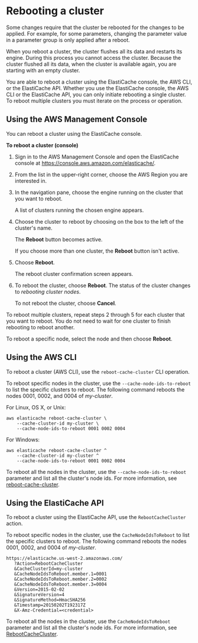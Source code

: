 # Rebooting a cluster<a name="Clusters.Rebooting"></a>

Some changes require that the cluster be rebooted for the changes to be applied\. For example, for some parameters, changing the parameter value in a parameter group is only applied after a reboot\.

When you reboot a cluster, the cluster flushes all its data and restarts its engine\. During this process you cannot access the cluster\. Because the cluster flushed all its data, when the cluster is available again, you are starting with an empty cluster\.

You are able to reboot a cluster using the ElastiCache console, the AWS CLI, or the ElastiCache API\. Whether you use the ElastiCache console, the AWS CLI or the ElastiCache API, you can only initiate rebooting a single cluster\. To reboot multiple clusters you must iterate on the process or operation\.

## Using the AWS Management Console<a name="Clusters.Rebooting.CON"></a>

You can reboot a cluster using the ElastiCache console\.

**To reboot a cluster \(console\)**

1. Sign in to the AWS Management Console and open the ElastiCache console at [ https://console\.aws\.amazon\.com/elasticache/](https://console.aws.amazon.com/elasticache/)\.

1. From the list in the upper\-right corner, choose the AWS Region you are interested in\.

1. In the navigation pane, choose the engine running on the cluster that you want to reboot\.

   A list of clusters running the chosen engine appears\.

1. Choose the cluster to reboot by choosing on the box to the left of the cluster's name\.

   The **Reboot** button becomes active\.

   If you choose more than one cluster, the **Reboot** button isn't active\.

1. Choose **Reboot**\.

   The reboot cluster confirmation screen appears\.

1. To reboot the cluster, choose **Reboot**\. The status of the cluster changes to *rebooting cluster nodes*\.

   To not reboot the cluster, choose **Cancel**\.

To reboot multiple clusters, repeat steps 2 through 5 for each cluster that you want to reboot\. You do not need to wait for one cluster to finish rebooting to reboot another\.

To reboot a specific node, select the node and then choose **Reboot**\.

## Using the AWS CLI<a name="Clusters.Rebooting.CLI"></a>

To reboot a cluster \(AWS CLI\), use the `reboot-cache-cluster` CLI operation\.

To reboot specific nodes in the cluster, use the `--cache-node-ids-to-reboot` to list the specific clusters to reboot\. The following command reboots the nodes 0001, 0002, and 0004 of *my\-cluster*\.

For Linux, OS X, or Unix:

```
aws elasticache reboot-cache-cluster \
    --cache-cluster-id my-cluster \
    --cache-node-ids-to-reboot 0001 0002 0004
```

For Windows:

```
aws elasticache reboot-cache-cluster ^
    --cache-cluster-id my-cluster ^
    --cache-node-ids-to-reboot 0001 0002 0004
```

To reboot all the nodes in the cluster, use the `--cache-node-ids-to-reboot` parameter and list all the cluster's node ids\. For more information, see [reboot\-cache\-cluster](https://docs.aws.amazon.com/cli/latest/reference/elasticache/reboot-cache-cluster.html)\.

## Using the ElastiCache API<a name="Clusters.Rebooting.API"></a>

To reboot a cluster using the ElastiCache API, use the `RebootCacheCluster` action\.

To reboot specific nodes in the cluster, use the `CacheNodeIdsToReboot` to list the specific clusters to reboot\. The following command reboots the nodes 0001, 0002, and 0004 of *my\-cluster*\.

```
https://elasticache.us-west-2.amazonaws.com/
   ?Action=RebootCacheCluster
   &CacheClusterId=my-cluster
   &CacheNodeIdsToReboot.member.1=0001
   &CacheNodeIdsToReboot.member.2=0002
   &CacheNodeIdsToReboot.member.3=0004
   &Version=2015-02-02
   &SignatureVersion=4
   &SignatureMethod=HmacSHA256
   &Timestamp=20150202T192317Z
   &X-Amz-Credential=<credential>
```

To reboot all the nodes in the cluster, use the `CacheNodeIdsToReboot` parameter and list all the cluster's node ids\. For more information, see [RebootCacheCluster](https://docs.aws.amazon.com/AmazonElastiCache/latest/APIReference/API_RebootCacheCluster.html)\.